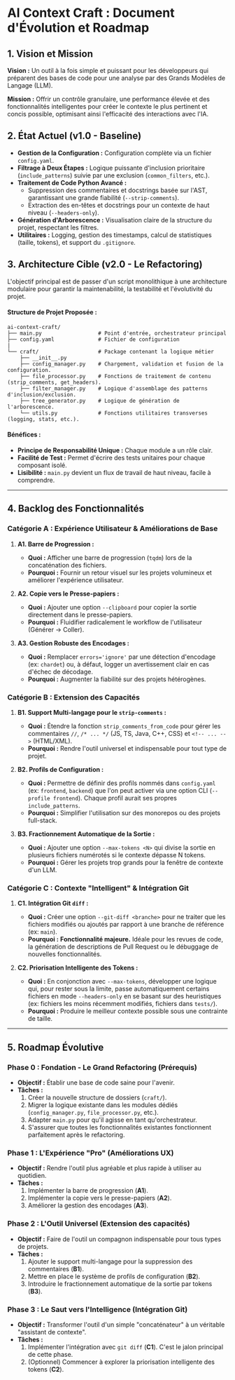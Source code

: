 # **AI Context Craft : Document d'Évolution et Roadmap**

## 1. Vision et Mission

**Vision :** Un outil à la fois simple et puissant pour les développeurs qui préparent des bases de code pour une analyse par des Grands Modèles de Langage (LLM).

**Mission :** Offrir un contrôle granulaire, une performance élevée et des fonctionnalités intelligentes pour créer le contexte le plus pertinent et concis possible, optimisant ainsi l'efficacité des interactions avec l'IA.

## 2. État Actuel (v1.0 - Baseline)

*   **Gestion de la Configuration :** Configuration complète via un fichier `config.yaml`.
*   **Filtrage à Deux Étapes :** Logique puissante d'inclusion prioritaire (`include_patterns`) suivie par une exclusion (`common_filters`, etc.).
*   **Traitement de Code Python Avancé :**
    *   Suppression des commentaires et docstrings basée sur l'AST, garantissant une grande fiabilité (`--strip-comments`).
    *   Extraction des en-têtes et docstrings pour un contexte de haut niveau (`--headers-only`).
*   **Génération d'Arborescence :** Visualisation claire de la structure du projet, respectant les filtres.
*   **Utilitaires :** Logging, gestion des timestamps, calcul de statistiques (taille, tokens), et support du `.gitignore`.

## 3. Architecture Cible (v2.0 - Le Refactoring)

L'objectif principal est de passer d'un script monolithique à une architecture modulaire pour garantir la maintenabilité, la testabilité et l'évolutivité du projet.

#### Structure de Projet Proposée :

```
ai-context-craft/
├── main.py                  # Point d'entrée, orchestrateur principal
├── config.yaml              # Fichier de configuration
|
└── craft/                   # Package contenant la logique métier
    ├── __init__.py
    ├── config_manager.py    # Chargement, validation et fusion de la configuration.
    ├── file_processor.py    # Fonctions de traitement de contenu (strip_comments, get_headers).
    ├── filter_manager.py    # Logique d'assemblage des patterns d'inclusion/exclusion.
    ├── tree_generator.py    # Logique de génération de l'arborescence.
    └── utils.py             # Fonctions utilitaires transverses (logging, stats, etc.).
```

#### Bénéfices :

*   **Principe de Responsabilité Unique :** Chaque module a un rôle clair.
*   **Facilité de Test :** Permet d'écrire des tests unitaires pour chaque composant isolé.
*   **Lisibilité :** `main.py` devient un flux de travail de haut niveau, facile à comprendre.

---

## 4. Backlog des Fonctionnalités

### Catégorie A : Expérience Utilisateur & Améliorations de Base

1.  **A1. Barre de Progression :**
    *   **Quoi :** Afficher une barre de progression (`tqdm`) lors de la concaténation des fichiers.
    *   **Pourquoi :** Fournir un retour visuel sur les projets volumineux et améliorer l'expérience utilisateur.

2.  **A2. Copie vers le Presse-papiers :**
    *   **Quoi :** Ajouter une option `--clipboard` pour copier la sortie directement dans le presse-papiers.
    *   **Pourquoi :** Fluidifier radicalement le workflow de l'utilisateur (Générer -> Coller).

3.  **A3. Gestion Robuste des Encodages :**
    *   **Quoi :** Remplacer `errors='ignore'` par une détection d'encodage (ex: `chardet`) ou, à défaut, logger un avertissement clair en cas d'échec de décodage.
    *   **Pourquoi :** Augmenter la fiabilité sur des projets hétérogènes.

### Catégorie B : Extension des Capacités

1.  **B1. Support Multi-langage pour le `strip-comments` :**
    *   **Quoi :** Étendre la fonction `strip_comments_from_code` pour gérer les commentaires `//`, `/* ... */` (JS, TS, Java, C++, CSS) et `<!-- ... -->` (HTML/XML).
    *   **Pourquoi :** Rendre l'outil universel et indispensable pour tout type de projet.

2.  **B2. Profils de Configuration :**
    *   **Quoi :** Permettre de définir des profils nommés dans `config.yaml` (ex: `frontend`, `backend`) que l'on peut activer via une option CLI (`--profile frontend`). Chaque profil aurait ses propres `include_patterns`.
    *   **Pourquoi :** Simplifier l'utilisation sur des monorepos ou des projets full-stack.

3.  **B3. Fractionnement Automatique de la Sortie :**
    *   **Quoi :** Ajouter une option `--max-tokens <N>` qui divise la sortie en plusieurs fichiers numérotés si le contexte dépasse N tokens.
    *   **Pourquoi :** Gérer les projets trop grands pour la fenêtre de contexte d'un LLM.

### Catégorie C : Contexte "Intelligent" & Intégration Git

1.  **C1. Intégration Git `diff` :**
    *   **Quoi :** Créer une option `--git-diff <branche>` pour ne traiter que les fichiers modifiés ou ajoutés par rapport à une branche de référence (ex: `main`).
    *   **Pourquoi :** **Fonctionnalité majeure.** Idéale pour les revues de code, la génération de descriptions de Pull Request ou le débuggage de nouvelles fonctionnalités.

2.  **C2. Priorisation Intelligente des Tokens :**
    *   **Quoi :** En conjonction avec `--max-tokens`, développer une logique qui, pour rester sous la limite, passe automatiquement certains fichiers en mode `--headers-only` en se basant sur des heuristiques (ex: fichiers les moins récemment modifiés, fichiers dans `tests/`).
    *   **Pourquoi :** Produire le meilleur contexte possible sous une contrainte de taille.

---

## 5. Roadmap Évolutive

### **Phase 0 : Fondation - Le Grand Refactoring (Prérequis)**

*   **Objectif :** Établir une base de code saine pour l'avenir.
*   **Tâches :**
    1.  Créer la nouvelle structure de dossiers (`craft/`).
    2.  Migrer la logique existante dans les modules dédiés (`config_manager.py`, `file_processor.py`, etc.).
    3.  Adapter `main.py` pour qu'il agisse en tant qu'orchestrateur.
    4.  S'assurer que toutes les fonctionnalités existantes fonctionnent parfaitement après le refactoring.

### **Phase 1 : L'Expérience "Pro" (Améliorations UX)**

*   **Objectif :** Rendre l'outil plus agréable et plus rapide à utiliser au quotidien.
*   **Tâches :**
    1.  Implémenter la barre de progression (**A1**).
    2.  Implémenter la copie vers le presse-papiers (**A2**).
    3.  Améliorer la gestion des encodages (**A3**).

### **Phase 2 : L'Outil Universel (Extension des capacités)**

*   **Objectif :** Faire de l'outil un compagnon indispensable pour tous types de projets.
*   **Tâches :**
    1.  Ajouter le support multi-langage pour la suppression des commentaires (**B1**).
    2.  Mettre en place le système de profils de configuration (**B2**).
    3.  Introduire le fractionnement automatique de la sortie par tokens (**B3**).

### **Phase 3 : Le Saut vers l'Intelligence (Intégration Git)**

*   **Objectif :** Transformer l'outil d'un simple "concaténateur" à un véritable "assistant de contexte".
*   **Tâches :**
    1.  Implémenter l'intégration avec `git diff` (**C1**). C'est le jalon principal de cette phase.
    2.  (Optionnel) Commencer à explorer la priorisation intelligente des tokens (**C2**).
